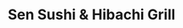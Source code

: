 ---
layout: place
title: "Sen Sushi & Hibachi Grill"
permalink: /arkansas/marion/sen-sushi-hibachi-grill.html
stateAbbr: AR
stateName: Arkansas
cityName: Marion
seo:
  name: "Sen Sushi & Hibachi Grill"
  type: Restaurant
  links: https://sensushihibachi.com/
description: "Sen Sushi & Hibachi Grill serves delicious sushi in Marion, Arkansas. Try fresh Japanese dishes for a great dining experience. "
place_id: ChIJE3Tovh521YcRrZqm8Ytiv-s
photos:
  - name: >-
      places/ChIJE3Tovh521YcRrZqm8Ytiv-s/photos/AeeoHcI5UM-QJHmlV7Htt5KvyECyVdG7MCA1Sz-Rl-HDAd4W3r0kdtJdq73ni_Mz7H4iMjp4DqBugCA_gxs2Affg8iMO3YrJiR9Gl-B99JEZ5_HX4su1McYArhp4ai1Z5HrXpZI_rzwb_tVHEpLmjQuhp2ZzYjYk1gySDF504DpeE-TeR4BNmDRVVuX7BgXRRbQqhMuS4dUhK1O7lSwGWxyBXqKusGmnRxznyHKWES-_JASK4bkUyoqu7RIcN1ge08RXxeNhqSKdnf7gIqSeCSEEwzrX2otmxAv0t0Srz79PlTLZb_968TGpLVllsqM3DovL0HXAQ6qnVd7_iP3MWzoIIGkFxUA7vYOWhiW1tmWvHhVQ8QaD-Y9sTH2JQD98Vs72NRCYZy57eB4ePIjE_CN1FPINHzjWK-nViLsEGey9kCgbYA
    widthPx: 4000
    heightPx: 3000
    authorAttributions:
      - displayName: Slipspace Survivalist
        uri: https://maps.google.com/maps/contrib/118364807366904072913
        photoUri: >-
          https://lh3.googleusercontent.com/a-/ALV-UjVHjq2tId_epreuaMPlUgY1soozo-ZzNszOew7oBO2Awcl4E3Y=s100-p-k-no-mo
    flagContentUri: >-
      https://www.google.com/local/imagery/report/?cb_client=maps_api_places.places_api&image_key=!1e10!2sCIHM0ogKEICAgICDyoPdDw&hl=en-US
    googleMapsUri: >-
      https://www.google.com/maps/place//data=!3m4!1e2!3m2!1sCIHM0ogKEICAgICDyoPdDw!2e10!4m2!3m1!1s0x87d5761ebee87413:0xebbf628bf1a69aad
  - name: >-
      places/ChIJE3Tovh521YcRrZqm8Ytiv-s/photos/AeeoHcKnBPslm-Ki-AoAj46c3NVPhmIF3e76sPpey-6fQOwc9Undj6ECviyf_IQRN_HstovSqmgdmdK57y7IpOtKkxjsyftxq9uVAIBU8jb0rCWOWWgy2nzwjbmLWOTIK-YnyeOu4nIdXq0Se9BkAPOjRHQq9StVDhHMJqTmvtPLme5SH0RC4wczj824ZE543gz3oJSk5zmbh11N4mREBl_G6n2ej_oO612UNL2pSxTO3EHOXCNKjQ0iws4Mz8LvcB7hQnl5GGEyU_FJXPe-CdFjfB820e4YqO6JVKu90VTk9BV-wA
    widthPx: 2448
    heightPx: 3264
    authorAttributions:
      - displayName: Sen Sushi & Hibachi Grill
        uri: https://maps.google.com/maps/contrib/100831174965598100829
        photoUri: >-
          https://lh3.googleusercontent.com/a/ACg8ocJtojlb04hF-jrgGahevo7DArz3-N0j8GdPrqIIQmN3zVzpwg=s100-p-k-no-mo
    flagContentUri: >-
      https://www.google.com/local/imagery/report/?cb_client=maps_api_places.places_api&image_key=!1e10!2sAF1QipN_bQwEyTpa4zjdAFdyfJo72ghcXNUnkdS-PHCX&hl=en-US
    googleMapsUri: >-
      https://www.google.com/maps/place//data=!3m4!1e2!3m2!1sAF1QipN_bQwEyTpa4zjdAFdyfJo72ghcXNUnkdS-PHCX!2e10!4m2!3m1!1s0x87d5761ebee87413:0xebbf628bf1a69aad
  - name: >-
      places/ChIJE3Tovh521YcRrZqm8Ytiv-s/photos/AeeoHcJRvtU3B3eOESkLov6gcTjYWHyDAf5_zg_Ko1jW8QSFdjh7VMzCHPLZMKMcEaxFby0rbhUWb_399OJ0IzJdlxkHwlLpO21nNCHMr9yVN24VbZ1WL2jpnPjeLToMC7-EzEOyVo33vMKtFtD4cn-UmBaj_osfL6eXt22oSuYcSRvYBO_9uVHBwpieicG2LInuqfUjtY8j78nJ-RQ2Bi5TLWp_dFknjxgg7hHoTcXQcwnjh0sasx0E7BOYJcmOPxVAs4okc9SdhAJVkhCqXNtRK6HYc6ZvD0g3VtWiGKnsoSF9pLAGpu4EdnoPkOeJohh-r8gvIoAqgn--7n07do1_BPxzhJ2QtbMddecG5uXzwK3PDvvyWuXw0Ki4Kr5xYbbR3H-qvtyCrKCp4ICdFxlKWZ6Nuux2ql5-6L8JgjolVGk
    widthPx: 4032
    heightPx: 3024
    authorAttributions:
      - displayName: Niko Z.
        uri: https://maps.google.com/maps/contrib/109041268180272643618
        photoUri: >-
          https://lh3.googleusercontent.com/a-/ALV-UjWJII68kJV99RzsJCGB_Rly9KIirDjuSQKtE6XafksMhvZyIsg=s100-p-k-no-mo
    flagContentUri: >-
      https://www.google.com/local/imagery/report/?cb_client=maps_api_places.places_api&image_key=!1e10!2sCIHM0ogKEICAgIC72ZbrIQ&hl=en-US
    googleMapsUri: >-
      https://www.google.com/maps/place//data=!3m4!1e2!3m2!1sCIHM0ogKEICAgIC72ZbrIQ!2e10!4m2!3m1!1s0x87d5761ebee87413:0xebbf628bf1a69aad
  - name: >-
      places/ChIJE3Tovh521YcRrZqm8Ytiv-s/photos/AeeoHcJBYOncRe_1CAfmE3xK0HPiUFLQCzbj42s9preiaf-sdHOa5G14S6qls8xhaS5lhHY7VTRgmVhsp8iAN92KD5gh-MM__vMu69G2bQ2tFpYQqpOaJL5hScoa9FJP8UHK7yxHAWtqSrCQJcwA70K66_CbfF-3j9UgSrUTtPdIV_YWp0CWN-pSYnBOCQktFzUPjVsBD_J49LLcVV63cy-qm-9NCFsug3Px2GYzZLMORL2UdxzvyjQzBf-CfsZljnJ5JDxZ97sDGDkSX55AxVyv4qpGGJ5TR0Lf1sZvOVDMjfXoGYl4Oif4-zsEdNc0PxTuZ8kEVp414eoXX0REz3MVyqiiqmv4SEvwAKS4SHD-qiEvYsnOEbiiUMjZGaABEkvsOAQJ0ITgNYdyoM1dPSYMapJMnfreomuo5xJkH6gfo-4CiW0
    widthPx: 3024
    heightPx: 4032
    authorAttributions:
      - displayName: Joshua Nesbitt
        uri: https://maps.google.com/maps/contrib/112235549157813674912
        photoUri: >-
          https://lh3.googleusercontent.com/a-/ALV-UjWpoXSG-LbuVtBCnGvo8tf3HXzYo_kEbs4UhZDw1AqfecNG0w2bVA=s100-p-k-no-mo
    flagContentUri: >-
      https://www.google.com/local/imagery/report/?cb_client=maps_api_places.places_api&image_key=!1e10!2sCIHM0ogKEICAgMDA79WQ5gE&hl=en-US
    googleMapsUri: >-
      https://www.google.com/maps/place//data=!3m4!1e2!3m2!1sCIHM0ogKEICAgMDA79WQ5gE!2e10!4m2!3m1!1s0x87d5761ebee87413:0xebbf628bf1a69aad
  - name: >-
      places/ChIJE3Tovh521YcRrZqm8Ytiv-s/photos/AeeoHcKNv9b8vxRr6wGDwhrhBQi-ZPohqSz-SYYlnyAzNxVb263Pv9mITK7VEK3UD14Ie8OvFXIHVYJOvf6sxZb3QVmkGeTBLAItaX6Z5zFQRqJ4skNiKx3osS0Dlr7kcm78dfqnlrEdE-CtgPmYrEwqpMDexmhp6jhVuapabzhyd8TdAGqwWqBI9dYIzoUFqQEgfHZ4N1oh4oIHQG7OuNLcrMIxEyEP4MMRokiXO8WFHUw1pQ-VCFI8W44if2EjfkzBWLhDBt9qgi9cwNm-pTS4e7w7pv8-HsvOgk4Y_sTK815rgFUqPq6aCKpGYYwAcFbndwmpHeZhnm6viqeI3ciaVh9FZbsz7lJjNFsYkGeAgrWnkbm1weZZ6ukVBQmGiop3c4Oz3MSDFr1DUOqe_j4_bmu5rYLvnf9TzNc8mLlgcy3XUcEf
    widthPx: 3120
    heightPx: 4160
    authorAttributions:
      - displayName: Wesley
        uri: https://maps.google.com/maps/contrib/102184507876838822921
        photoUri: >-
          https://lh3.googleusercontent.com/a-/ALV-UjV0KG4HZ1-CUvj8TLOUDnvROYSxs7V73-o3kNsk7ij8v9OYbld_=s100-p-k-no-mo
    flagContentUri: >-
      https://www.google.com/local/imagery/report/?cb_client=maps_api_places.places_api&image_key=!1e10!2sCIHM0ogKEICAgID52dG9uwE&hl=en-US
    googleMapsUri: >-
      https://www.google.com/maps/place//data=!3m4!1e2!3m2!1sCIHM0ogKEICAgID52dG9uwE!2e10!4m2!3m1!1s0x87d5761ebee87413:0xebbf628bf1a69aad
  - name: >-
      places/ChIJE3Tovh521YcRrZqm8Ytiv-s/photos/AeeoHcI8dgE2XmlPqRo4rHvOEoeNx7tQVcwraxwxxq7bACT4nhaqrcMJ3tFTiEEhD9sAuY_-shsp0QuPCH-HifspvuXPa4ZTZ-XHzGjRyaLeBlFoSzhCS0_oFEJ_28mi1G_IorC9o_D7w3c9Ym9YkW9evyHsWA0Yj4ZspCwD-LUDkrB2rUYF2cl5IS1aOQ6rQ-G5voZ3QTgUYRjvyn1Wa-R9bHLAgHTaXPMQlzs5Hqlv5SfqEtVCa4HWEB9JKASrpDO7QSe4RduyXvOCYKrRc78-PMRlXgsKixG8_-tOOOor-CuzMw
    widthPx: 3264
    heightPx: 2448
    authorAttributions:
      - displayName: Sen Sushi & Hibachi Grill
        uri: https://maps.google.com/maps/contrib/100831174965598100829
        photoUri: >-
          https://lh3.googleusercontent.com/a/ACg8ocJtojlb04hF-jrgGahevo7DArz3-N0j8GdPrqIIQmN3zVzpwg=s100-p-k-no-mo
    flagContentUri: >-
      https://www.google.com/local/imagery/report/?cb_client=maps_api_places.places_api&image_key=!1e10!2sAF1QipOoQchKrmS96gIZAkRm6ZAhwKGdRJRHv77lpdIa&hl=en-US
    googleMapsUri: >-
      https://www.google.com/maps/place//data=!3m4!1e2!3m2!1sAF1QipOoQchKrmS96gIZAkRm6ZAhwKGdRJRHv77lpdIa!2e10!4m2!3m1!1s0x87d5761ebee87413:0xebbf628bf1a69aad
  - name: >-
      places/ChIJE3Tovh521YcRrZqm8Ytiv-s/photos/AeeoHcI3rt7NUdfNVKriPNPts1Lf0so397V1SbejfV-4bSO3KY_MudyoygMeU1wF0CEBTzTVKgMFBXb95fbiNrVRNbaAADZNz49NpioUNGFCxtU1mjQQocsiGI9m4ajwO0Pm3ZKvLOUjwARwYjytrNky6b2gk4fdLQ1uHz8_n31_gVu-c5buRxVFUoUwhSVkhfo4xrsNQ7dYb6ODCQKcZSMkxmlA8fWBfLrTv8E4jWPpS35aWuoKH1mMmSiBs5IdgIaEzaa9vhl7kBJ6ugONJ5AmDH_07TiV9JEfIopODq75eydEZy73gWjBXTIP9BOzWFVoLqIiQcCErjmfuY_fu1D4iX3pXlJY8EWl7X4P3YJDiym0bf01ayFjHp6B_xhsjdJRrNUMmdB7Bqezo95i4UTLChTPzfbDW9PYngo21fnf8d4-U87a
    widthPx: 3024
    heightPx: 4032
    authorAttributions:
      - displayName: Logan Hall
        uri: https://maps.google.com/maps/contrib/104200179728479280891
        photoUri: >-
          https://lh3.googleusercontent.com/a-/ALV-UjUgb3ZdyMAiYbiMCcHpYGTBEscID7-6v_Tg-dAYdWtqR1S9y4VtcA=s100-p-k-no-mo
    flagContentUri: >-
      https://www.google.com/local/imagery/report/?cb_client=maps_api_places.places_api&image_key=!1e10!2sCIHM0ogKEICAgIDsvIjg-AE&hl=en-US
    googleMapsUri: >-
      https://www.google.com/maps/place//data=!3m4!1e2!3m2!1sCIHM0ogKEICAgIDsvIjg-AE!2e10!4m2!3m1!1s0x87d5761ebee87413:0xebbf628bf1a69aad
  - name: >-
      places/ChIJE3Tovh521YcRrZqm8Ytiv-s/photos/AeeoHcKWzM1sSxFu_XR8t8enJg5VTeKVRbI9zeo8n6Bd7aQobK4i1l90PYXZ3GNHZZdgOAX71vQnRalvG0i1Fvn75FWryYRj1QEXM0UywoZDuF0ocHncKs8z2vOgHbfNr7ZLXmR8OHgI2Zd_aHwmXl1oWl_gohuVc4RL8K_7W1_mZz_6E49E6saOooFV7z0xAo1BekNpXzKGfH16DrIQPZagZ7Y3AwOZXiNeT5KwO0E959kAfnDMT7eqDzPN_zaQLazF1fDADNaLg6p3NcUN3gx9gcLKdXmFfiCkv0O9W1cYo-XWNNGGgSQwNykthZ-8RYJRj2HXx2P-diI8JxOGCY0_uv-loq-gOHOPmJvEzVOz_AAXirXCE6-EAODEPYSim5JFeoic6ViKpuCcuX4m48ziK0XIx0ylZGys-Jb-zUXb8fw6KQ
    widthPx: 3024
    heightPx: 4032
    authorAttributions:
      - displayName: Logan Hall
        uri: https://maps.google.com/maps/contrib/104200179728479280891
        photoUri: >-
          https://lh3.googleusercontent.com/a-/ALV-UjUgb3ZdyMAiYbiMCcHpYGTBEscID7-6v_Tg-dAYdWtqR1S9y4VtcA=s100-p-k-no-mo
    flagContentUri: >-
      https://www.google.com/local/imagery/report/?cb_client=maps_api_places.places_api&image_key=!1e10!2sCIHM0ogKEICAgID4hJS_Xg&hl=en-US
    googleMapsUri: >-
      https://www.google.com/maps/place//data=!3m4!1e2!3m2!1sCIHM0ogKEICAgID4hJS_Xg!2e10!4m2!3m1!1s0x87d5761ebee87413:0xebbf628bf1a69aad
  - name: >-
      places/ChIJE3Tovh521YcRrZqm8Ytiv-s/photos/AeeoHcKkU4oIjhxA7paNtlKRgkIG_U1WdN2Cry2kPjJRo3xJtSZpY254MqagcOZVxQ1gVm40eV4rAWicUMnlbfQKP6t7yXUey7U9OlUxHKPlVO_CM61Fb3m_pS6Qg1FThy4kcpur3Mp4aKvA2Wia0RLTcfUegeRF62s3MI0TGcMNFJZcdB4vPsOGD0fEg9i1qvadseAmC-6o1UrazQsYhPr70CWCVsuggXrQpwE4MpCm0PMs8sPfKnExdoqShagctN9D8pmEUvB8NjI4iUJlWAWV6cvzCDG_5RcN2SwJzgE1umYdoLx8DGGhI1FEqymTqbwMs_GJjt4C8tCTbckloBerQPYbTwSyn_ax9OLTzbZqWt2PQRHoAiSyKTlm7b3dHLawjXUUlbYMLTRZCV7MZj4rBfirovZfgsbxWgEv6apdJoGTDA
    widthPx: 3024
    heightPx: 4032
    authorAttributions:
      - displayName: Logan Hall
        uri: https://maps.google.com/maps/contrib/104200179728479280891
        photoUri: >-
          https://lh3.googleusercontent.com/a-/ALV-UjUgb3ZdyMAiYbiMCcHpYGTBEscID7-6v_Tg-dAYdWtqR1S9y4VtcA=s100-p-k-no-mo
    flagContentUri: >-
      https://www.google.com/local/imagery/report/?cb_client=maps_api_places.places_api&image_key=!1e10!2sCIHM0ogKEICAgIDs6t7mYQ&hl=en-US
    googleMapsUri: >-
      https://www.google.com/maps/place//data=!3m4!1e2!3m2!1sCIHM0ogKEICAgIDs6t7mYQ!2e10!4m2!3m1!1s0x87d5761ebee87413:0xebbf628bf1a69aad
  - name: >-
      places/ChIJE3Tovh521YcRrZqm8Ytiv-s/photos/AeeoHcIUNS85JyVJ-RTS1aXfdq0Qf0h0VcFternB3PEBKp52dJGfFgbGq4so4sZkteLjiePjw29tqTuQ9Qcby0fa-MrVfOhAOELwuqqkYOLE-cnTdMPwoac6-Jsi8h6OvExbdx4EYq76uQWDEWzG_KacP7mvmE4VvXqklckDzt3phAW2REJ3NiuXpwdzoH6Nt2NcADBcMMzBVeOmkky4RUB505xgX1XZD18rHf-XqrZv3yGu3cer_4dQMRY3NtnXvCNq8RjgwNGtqx3bVml9XCWNm5dSxUoU9_z89WUvpC1uY1BRMTKKitt-Apn865yI2avw9l-dl22NeOhE4L03NndUenjsqmmvimakDOKPeBOUhyCCrIK34G84U-DHIVfZvLjNi1rsK_4l1wbLe65DkT-ueczSPdjLkn9G_Z4RkWEWbPMjow
    widthPx: 3024
    heightPx: 4032
    authorAttributions:
      - displayName: Kill Your Diet For
        uri: https://maps.google.com/maps/contrib/117083553246485194182
        photoUri: >-
          https://lh3.googleusercontent.com/a-/ALV-UjUU4l-oLH0iWrMp2ljsjUWY5dh8uwj-xJCMeyED2J-qAYWV9pU=s100-p-k-no-mo
    flagContentUri: >-
      https://www.google.com/local/imagery/report/?cb_client=maps_api_places.places_api&image_key=!1e10!2sCIHM0ogKEICAgICmrYDjSg&hl=en-US
    googleMapsUri: >-
      https://www.google.com/maps/place//data=!3m4!1e2!3m2!1sCIHM0ogKEICAgICmrYDjSg!2e10!4m2!3m1!1s0x87d5761ebee87413:0xebbf628bf1a69aad
address: '303 Bancario Rd #6, Marion, AR 72364, USA'
street: '303 Bancario Rd #6'
city: Marion
state: AR
zip: '72364'
country: USA
neighborhood: null
latitude: '35.209680'
longitude: '-90.210032'
accessibility_options:
  wheelchairAccessibleParking: true
  wheelchairAccessibleEntrance: true
  wheelchairAccessibleRestroom: true
  wheelchairAccessibleSeating: true
business_status: OPERATIONAL
name: Sen Sushi & Hibachi Grill
google_maps_links:
  directionsUri: >-
    https://www.google.com/maps/dir//''/data=!4m7!4m6!1m1!4e2!1m2!1m1!1s0x87d5761ebee87413:0xebbf628bf1a69aad!3e0
  placeUri: https://maps.google.com/?cid=16987404672659004077
  writeAReviewUri: >-
    https://www.google.com/maps/place//data=!4m3!3m2!1s0x87d5761ebee87413:0xebbf628bf1a69aad!12e1
  reviewsUri: >-
    https://www.google.com/maps/place//data=!4m4!3m3!1s0x87d5761ebee87413:0xebbf628bf1a69aad!9m1!1b1
  photosUri: >-
    https://www.google.com/maps/place//data=!4m3!3m2!1s0x87d5761ebee87413:0xebbf628bf1a69aad!10e5
primary_type: Japanese Restaurant
opening_hours:
  regular: null
  current: null
secondary_opening_hours:
  regular:
    weekdayDescriptions: null
    type: null
  current:
    weekdayDescriptions: null
    type: null
phone: (870) 739-7342
price_level: PRICE_LEVEL_MODERATE
price_range: $10 &ndash; $20
rating: '4.4'
rating_count: 395
website: https://sensushihibachi.com/
reviews: null
parking_options: null
payment_options: null
allow_dogs: null
curbside_pickup: null
delivery: null
dine_in: null
good_for_children: null
good_for_groups: null
good_for_sports: null
live_music: null
menu_for_children: null
outdoor_seating: null
reservable: null
restroom: null
serves_beer: null
serves_breakfast: null
serves_brunch: null
serves_cocktails: null
serves_coffee: null
serves_dinner: null
serves_dessert: null
serves_lunch: null
serves_vegetarian_food: null
serves_wine: null
takeout: null
summary: null

---